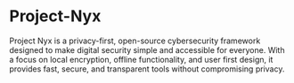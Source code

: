 # Project-Nyx
Project Nyx is a privacy-first, open-source cybersecurity framework designed to make digital security simple and accessible for everyone. With a focus on local encryption, offline functionality, and user first design, it provides fast, secure, and transparent tools without compromising privacy.
